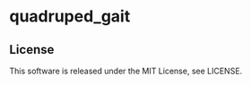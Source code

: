 quadruped\_gait
===============


License
-------

This software is released under the MIT License, see LICENSE.
